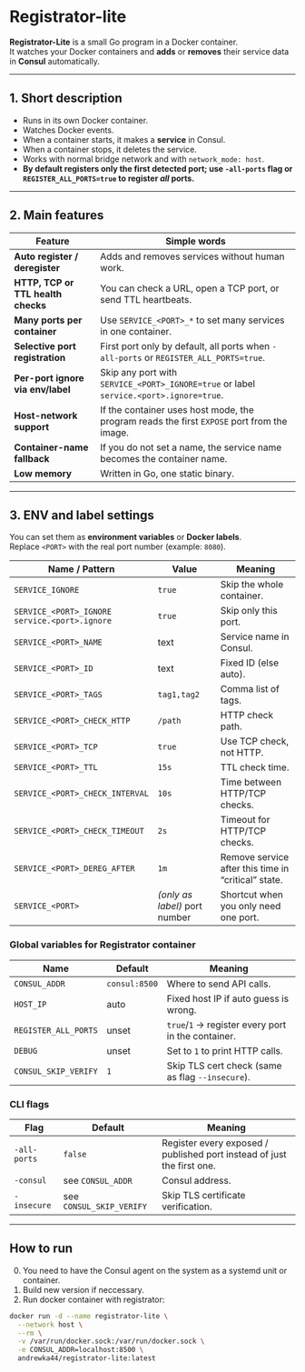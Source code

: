 # Registrator-lite

**Registrator-Lite** is a small Go program in a Docker container.  
It watches your Docker containers and **adds** or **removes** their service data in **Consul** automatically.

---

## 1. Short description

* Runs in its own Docker container.  
* Watches Docker events.  
* When a container starts, it makes a **service** in Consul.  
* When a container stops, it deletes the service.  
* Works with normal bridge network and with `network_mode: host`.  
* **By default registers only the first detected port; use `-all-ports`
  flag or `REGISTER_ALL_PORTS=true` to register *all* ports.**

---

## 2. Main features

| Feature | Simple words |
|---------|--------------|
| **Auto register / deregister** | Adds and removes services without human work. |
| **HTTP, TCP or TTL health checks** | You can check a URL, open a TCP port, or send TTL heartbeats. |
| **Many ports per container** | Use `SERVICE_<PORT>_*` to set many services in one container. |
| **Selective port registration** | First port only by default, all ports when `-all-ports` or `REGISTER_ALL_PORTS=true`. |
| **Per-port ignore via env/label** | Skip any port with `SERVICE_<PORT>_IGNORE=true` or label `service.<port>.ignore=true`. |
| **Host-network support** | If the container uses host mode, the program reads the first `EXPOSE` port from the image. |
| **Container-name fallback** | If you do not set a name, the service name becomes the container name. |
| **Low memory** | Written in Go, one static binary. |

---

## 3. ENV and label settings

You can set them as **environment variables** or **Docker labels**.  
Replace `<PORT>` with the real port number (example: `8080`).

| Name / Pattern | Value | Meaning |
|----------------|-------|---------|
| `SERVICE_IGNORE` | `true` | Skip the whole container. |
| `SERVICE_<PORT>_IGNORE`<br>`service.<port>.ignore` | `true` | Skip only this port. |
| `SERVICE_<PORT>_NAME` | text | Service name in Consul. |
| `SERVICE_<PORT>_ID` | text | Fixed ID (else auto). |
| `SERVICE_<PORT>_TAGS` | `tag1,tag2` | Comma list of tags. |
| `SERVICE_<PORT>_CHECK_HTTP` | `/path` | HTTP check path. |
| `SERVICE_<PORT>_TCP` | `true` | Use TCP check, not HTTP. |
| `SERVICE_<PORT>_TTL` | `15s` | TTL check time. |
| `SERVICE_<PORT>_CHECK_INTERVAL` | `10s` | Time between HTTP/TCP checks. |
| `SERVICE_<PORT>_CHECK_TIMEOUT` | `2s` | Timeout for HTTP/TCP checks. |
| `SERVICE_<PORT>_DEREG_AFTER` | `1m` | Remove service after this time in “critical” state. |
| `SERVICE_<PORT>` | *(only as label)* port number | Shortcut when you only need one port. |

### Global variables for Registrator container

| Name | Default | Meaning |
|------|---------|---------|
| `CONSUL_ADDR` | `consul:8500` | Where to send API calls. |
| `HOST_IP` | auto | Fixed host IP if auto guess is wrong. |
| `REGISTER_ALL_PORTS` | unset | `true`/`1` → register every port in the container. |
| `DEBUG` | unset | Set to `1` to print HTTP calls. |
| `CONSUL_SKIP_VERIFY` | `1` | Skip TLS cert check (same as flag `--insecure`). |

### CLI flags

| Flag | Default | Meaning |
|------|---------|---------|
| `-all-ports` | `false` | Register every exposed / published port instead of just the first one. |
| `-consul` | see `CONSUL_ADDR` | Consul address. |
| `-insecure` | see `CONSUL_SKIP_VERIFY` | Skip TLS certificate verification. |

---

## How to run

0. You need to have the Consul agent on the system as a systemd unit or container.
1. Build new version if neccessary.
2. Run docker container with registrator:

```sh
docker run -d --name registrator-lite \
  --network host \
  --rm \
  -v /var/run/docker.sock:/var/run/docker.sock \
  -e CONSUL_ADDR=localhost:8500 \
  andrewka44/registrator-lite:latest
```
